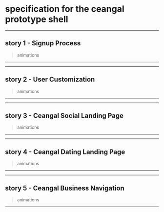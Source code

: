 # specification for the ceangal prototype shell

---
## story 1 -  Signup Process
> animations

---

---
## story 2 - User Customization
> animations
---

---
## story 3 - Ceangal Social Landing Page
> animations
---

---
## story 4 - Ceangal Dating Landing Page 
> animations
---

---
## story 5 - Ceangal Business Navigation 
> animations
---


